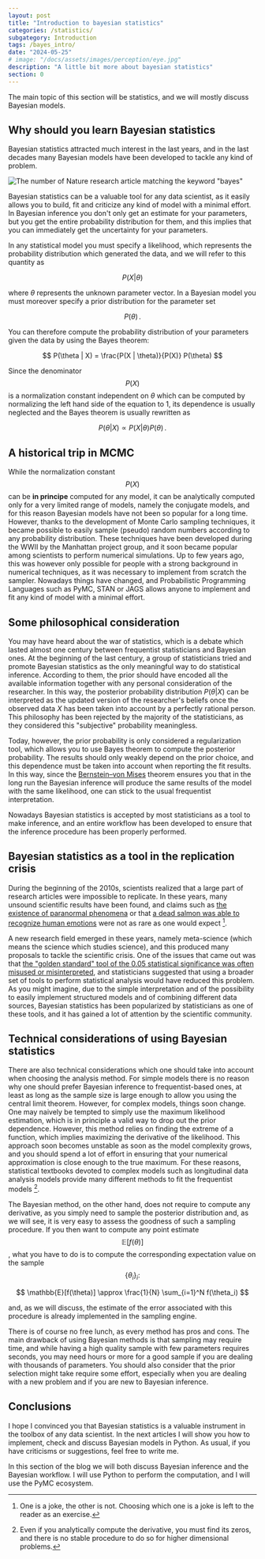 ```yaml
---
layout: post
title: "Introduction to bayesian statistics"
categories: /statistics/
subgategory: Introduction
tags: /bayes_intro/
date: "2024-05-25"
# image: "/docs/assets/images/perception/eye.jpg"
description: "A little bit more about bayesian statistics"
section: 0
---
```


The main topic of this section will be statistics, and we will mostly discuss Bayesian
models.

## Why should you learn Bayesian statistics

Bayesian statistics attracted much interest in the last years, and in the last decades
many Bayesian models have been developed to tackle any kind of problem.

![The number of Nature research article 
matching the keyword "bayes"](/docs/assets/images/statistics/intro/nature_count.webp)

Bayesian statistics can be a valuable tool for any data scientist, as it easily allows you
to build, fit and criticize any kind of model with a minimal effort.
In Bayesian inference you don't only get an estimate for your parameters,
but you get the entire probability distribution for them, and this implies that
you can immediately get the uncertainty for your parameters.

In any statistical model you must specify a likelihood, which represents
the probability distribution which generated the data, and we will refer to this quantity
as

$$ P(X | \theta)$$

where $\theta$ represents the unknown parameter vector.
In a Bayesian model you must moreover specify a prior distribution for the parameter
set 

$$P(\theta)\,.$$

You can therefore compute the probability distribution of your parameters given the data
by using the Bayes theorem:

$$
P(\theta | X) = \frac{P(X | \theta)}{P(X)} P(\theta)
$$

Since the denominator $$P(X)$$ is a normalization constant independent on $\theta$ which can be computed by normalizing the left hand side of the equation
to 1, its dependence is usually neglected and the Bayes theorem is usually rewritten as

$$
P(\theta | X) \propto P(X | \theta) P(\theta)\,.
$$

## A historical trip in MCMC

While the normalization constant $$P(X)$$ can be **in principe** computed for any model,
it can be analytically computed only for a very limited range of models, namely
the conjugate models, and for this
reason Bayesian models have not been so popular for a long time.
However, thanks to the development of Monte Carlo sampling techniques, it became possible
to easily sample (pseudo) random numbers according to any probability distribution.
These techniques have been developed during the WWII by the Manhattan project
group, and it soon became popular among scientists to perform numerical simulations.
Up to few years ago, this was however only possible for people with a strong background
in numerical techniques, as it was necessary to implement from scratch the sampler.
Nowadays things have changed, and Probabilistic Programming Languages
such as PyMC, STAN or JAGS allows anyone to implement and fit any
kind of model with a minimal effort.

## Some philosophical consideration
You may have heard about the war of statistics, which is a debate which lasted
almost one century between frequentist statisticians and Bayesian ones.
At the beginning of the last century, a group of statisticians tried and promote
Bayesian statistics as the only meaningful way to do statistical inference.
According to them, the prior should have encoded all the available information
together with any personal consideration of the researcher. In this way,
the posterior probability distribution $P(\theta | X)$ can be interpreted
as the updated version of the researcher's beliefs once the observed data $X$
has been taken into account by a perfectly rational person.
This philosophy has been rejected by the majority of the statisticians,
as they considered this "subjective" probability meaningless.

Today, however, the prior probability is only considered a regularization tool,
which allows you to use Bayes theorem to compute the posterior probability.
The results should only weakly depend on the prior choice, and this dependence
must be taken into account when reporting the fit results.
In this way, since the [Bernstein–von Mises](https://en.wikipedia.org/wiki/Bernstein%E2%80%93von_Mises_theorem) theorem ensures you that
in the long run the Bayesian inference will produce the same results of the model
with the same likelihood, one can stick to the usual frequentist interpretation.


<div class="emphbox">
Nowadays Bayesian statistics is accepted by most statisticians as a tool to make inference,
and an entire workflow has been developed to ensure that the inference procedure
has been properly performed.
</div>

## Bayesian statistics as a tool in the replication crisis

During the beginning of the 2010s, scientists realized that a large part
of research articles were impossible to replicate.
In these years, many unsound scientific results have been found, and claims such as
[the existence of paranormal phenomena](
https://www.ncbi.nlm.nih.gov/pmc/articles/PMC4706048/) or that 
[a dead salmon was able to recognize human emotions](
http://cda.psych.uiuc.edu/multivariate_fall_2013/salmon_fmri.pdf) were not as rare
as one would expect [^1].

[^1]: One is a joke, the other is not. Choosing which one is a joke is left to the reader as an exercise.

A new research field emerged in these years, namely meta-science (which means the science
which studies science), and this produced many proposals to tackle the scientific crisis.
One of the issues that came out was that [the "golden standard" tool of the 0.05 statistical
significance was often misused or misinterpreted](https://www.nature.com/articles/d41586-019-00874-8),
and statisticians suggested that using a broader set of tools to perform statistical
analysis would have reduced this problem.
As you might imagine, due to the simple interpretation and of
the possibility to easily implement structured models and of combining
different data sources,
Bayesian statistics has been popularized by statisticians as one of these tools,
and it has gained a lot of attention by the scientific community.

## Technical considerations of using Bayesian statistics

There are also technical considerations which one should take into account
when choosing the analysis method.
For simple models there is no reason why one should prefer Bayesian inference
to frequentist-based ones,
at least as long as the sample size is large enough
to allow you using the central limit theorem.
However, for complex models, things soon change. One may naively be tempted
to simply use the maximum likelihood estimation, which is in principle a
valid way to drop out the prior dependence. However, this method relies
on finding the extreme of a function, which implies maximizing the derivative
of the likelihood. This approach soon becomes unstable as soon as the model
complexity grows, and you should spend a lot of effort in ensuring that
your numerical approximation is close enough to the true maximum.
For these reasons, statistical textbooks devoted to complex models such as
longitudinal data analysis models provide many different methods
to fit the frequentist models [^2].

[^2]: Even if you analytically compute the derivative,
you must find its zeros, and there is no stable procedure to do so for higher dimensional problems.

The Bayesian method, on the other hand, does not require to compute any
derivative, as you simply need to sample the posterior distribution and, as
we will see, it is very easy to assess the goodness of such a sampling procedure.
If you then want to compute any point estimate  $$\mathbb{E}[f(\theta)] $$, what you have to do is to compute
the corresponding expectation value on the sample $$\left\{\theta_i\right\}_i:$$

$$
\mathbb{E}[f(\theta)] \approx \frac{1}{N} \sum_{i=1}^N f(\theta_i)
$$

and, as we will discuss, the estimate of the error associated with this procedure is already
implemented in the sampling engine.

There is of course no free lunch, as every method has pros and cons.
The main drawback of using Bayesian methods is that sampling may require time,
and while having a high quality sample with few parameters
requires seconds, you may need hours or more for a good sample if you are
dealing with thousands of parameters.
You should also consider that the prior selection might take require some effort,
especially when you are dealing with a new problem and if you are new to Bayesian
inference.

## Conclusions

I hope I convinced you that Bayesian statistics is a valuable instrument in the toolbox of
any data scientist.
In the next articles I will show you how to implement, check and discuss Bayesian models
in Python.
As usual, if you have criticisms or suggestions, feel free to write me.

In this section of the blog we will both discuss Bayesian inference and
the Bayesian workflow.
I will use Python to perform the computation, and I will use the PyMC ecosystem.